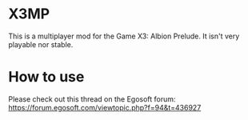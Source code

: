# X3MP

This is a multiplayer mod for the Game X3: Albion Prelude.
It isn't very playable nor stable.

# How to use

Please check out this thread on the Egosoft forum:
https://forum.egosoft.com/viewtopic.php?f=94&t=436927
